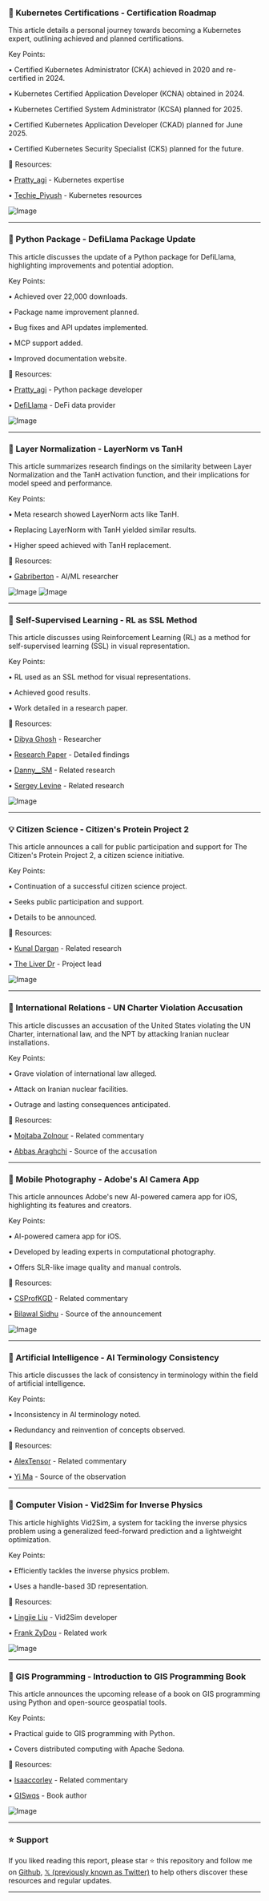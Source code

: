 ### 🤖 Kubernetes Certifications - Certification Roadmap

This article details a personal journey towards becoming a Kubernetes expert, outlining achieved and planned certifications.

Key Points:

• Certified Kubernetes Administrator (CKA) achieved in 2020 and re-certified in 2024.


• Kubernetes Certified Application Developer (KCNA) obtained in 2024.


• Kubernetes Certified System Administrator (KCSA) planned for 2025.


• Certified Kubernetes Application Developer (CKAD) planned for June 2025.


• Certified Kubernetes Security Specialist (CKS) planned for the future.


🔗 Resources:

• [Pratty_agi](https://x.com/pratty_agi) - Kubernetes expertise


• [Techie_Piyush](https://x.com/techie_piyush) - Kubernetes resources


![Image](https://pbs.twimg.com/media/GuGmYXEWwAAglxc?format=png&name=small)


---
### 🚀 Python Package - DefiLlama Package Update

This article discusses the update of a Python package for DefiLlama, highlighting improvements and potential adoption.

Key Points:

• Achieved over 22,000 downloads.


• Package name improvement planned.


• Bug fixes and API updates implemented.


• MCP support added.


• Improved documentation website.


🔗 Resources:

• [Pratty_agi](https://x.com/pratty_agi) - Python package developer


• [DefiLlama](https://x.com/DefiLlama) - DeFi data provider


![Image](https://pbs.twimg.com/media/GuFKHsnXIAA7odn?format=png&name=900x900)


---
### 🤖 Layer Normalization - LayerNorm vs TanH

This article summarizes research findings on the similarity between Layer Normalization and the TanH activation function, and their implications for model speed and performance.

Key Points:

• Meta research showed LayerNorm acts like TanH.


• Replacing LayerNorm with TanH yielded similar results.


• Higher speed achieved with TanH replacement.



🔗 Resources:

• [Gabriberton](https://x.com/gabriberton) - AI/ML researcher


![Image](https://pbs.twimg.com/media/GuFBIv4WwAA2640?format=png&name=large)
![Image](https://pbs.twimg.com/media/GuFBOH0WcAAa5yL?format=jpg&name=small)


---
### 🤖 Self-Supervised Learning - RL as SSL Method

This article discusses using Reinforcement Learning (RL) as a method for self-supervised learning (SSL) in visual representation.

Key Points:

• RL used as an SSL method for visual representations.


•  Achieved good results.


• Work detailed in a research paper.


🔗 Resources:

• [Dibya Ghosh](https://x.com/its_dibya) - Researcher


• [Research Paper](https://dibyaghosh.com/annotation_bootstrapping/) - Detailed findings


• [Danny__SM](https://x.com/Danny__SM) - Related research


• [Sergey Levine](https://x.com/svlevine) - Related research


![Image](https://pbs.twimg.com/amplify_video_thumb/1936557509440872448/img/HROz1EH8QeUped1D.jpg)


---
### 💡 Citizen Science - Citizen's Protein Project 2

This article announces a call for public participation and support for The Citizen's Protein Project 2, a citizen science initiative.

Key Points:

• Continuation of a successful citizen science project.


• Seeks public participation and support.


• Details to be announced.


🔗 Resources:

• [Kunal Dargan](https://x.com/kunaldargan) - Related research


• [The Liver Dr](https://x.com/theliverdr) - Project lead


![Image](https://pbs.twimg.com/media/GuA1EfebUAEwcsY?format=jpg&name=small)


---
### 🤖 International Relations - UN Charter Violation Accusation

This article discusses an accusation of the United States violating the UN Charter, international law, and the NPT by attacking Iranian nuclear installations.

Key Points:

• Grave violation of international law alleged.


• Attack on Iranian nuclear facilities.


• Outrage and lasting consequences anticipated.


🔗 Resources:

• [Mojtaba Zolnour](https://x.com/m0izsajid) - Related commentary


• [Abbas Araghchi](https://x.com/araghchi) - Source of the accusation



---
### 🚀 Mobile Photography - Adobe's AI Camera App

This article announces Adobe's new AI-powered camera app for iOS, highlighting its features and creators.

Key Points:

• AI-powered camera app for iOS.


• Developed by leading experts in computational photography.


• Offers SLR-like image quality and manual controls.



🔗 Resources:

• [CSProfKGD](https://x.com/CSProfKGD) - Related commentary


• [Bilawal Sidhu](https://x.com/bilawalsidhu) - Source of the announcement


![Image](https://pbs.twimg.com/media/Gt-QKv1aYAAb_PB?format=jpg&name=small)


---
### 🤖 Artificial Intelligence - AI Terminology Consistency

This article discusses the lack of consistency in terminology within the field of artificial intelligence.

Key Points:

•  Inconsistency in AI terminology noted.


•  Redundancy and reinvention of concepts observed.



🔗 Resources:

• [AlexTensor](https://x.com/AlexTensor) - Related commentary


• [Yi Ma](https://x.com/YiMaTweets) - Source of the observation



---
### 🤖 Computer Vision - Vid2Sim for Inverse Physics

This article highlights Vid2Sim, a system for tackling the inverse physics problem using a generalized feed-forward prediction and a lightweight optimization.

Key Points:

• Efficiently tackles the inverse physics problem.


• Uses a handle-based 3D representation.



🔗 Resources:

• [Lingjie Liu](https://x.com/LingjieLiu1) - Vid2Sim developer


• [Frank ZyDou](https://x.com/frankzydou) - Related work



![Image](https://pbs.twimg.com/amplify_video_thumb/1935903850939957248/img/8mqA1Sua-7NopCVy.jpg)


---
### 🚀 GIS Programming - Introduction to GIS Programming Book

This article announces the upcoming release of a book on GIS programming using Python and open-source geospatial tools.

Key Points:

• Practical guide to GIS programming with Python.


• Covers distributed computing with Apache Sedona.



🔗 Resources:

• [Isaaccorley](https://x.com/isaaccorley_) - Related commentary


• [GISwqs](https://x.com/giswqs) - Book author


![Image](https://pbs.twimg.com/media/Gt7eTnjXcAARBmO?format=jpg&name=small)


---

### ⭐️ Support

If you liked reading this report, please star ⭐️ this repository and follow me on [Github](https://github.com/Drix10), [𝕏 (previously known as Twitter)](https://x.com/DRIX_10_) to help others discover these resources and regular updates.

---
